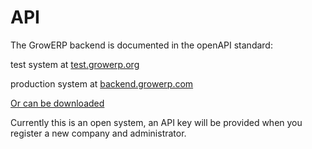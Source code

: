 # API

The GrowERP backend is documented in the openAPI standard:

test system at [test.growerp.org](https://test.growerp.org/toolstatic/lib/swagger-ui/index.html?url=https://test.growerp.org/rest/service.swagger/growerp#/100)

production system at [backend.growerp.com](https://backend.growerp.com/toolstatic/lib/swagger-ui/index.html?url=https://backend.growerp.com/rest/service.swagger/growerp#/100)

[Or can be downloaded](https://test.growerp.org/rest/service.swagger/growerp)

Currently this is an open system, an API key will be provided when you register a new company and administrator.